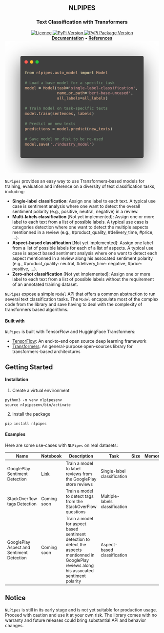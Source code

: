 <!-- PROJECT NAME -->
<div align="center">
  <h2>NLPIPES</h2>
  <h3>Text Classification with Transformers</h3>
</div>

<div align="center">
    <a href="https://opensource.org/licenses/Apache-2.0">
       <img alt="Licence" src="https://img.shields.io/badge/License-Apache_2.0-blue.svg">
    </a>
     <a href="https://pypi.org/project/nlpipes/">
       <img alt="PyPi Version" src="https://img.shields.io/pypi/pyversions/nlpipes">
    </a> 
    <a href="https://pypi.org/project/nlpipes/">
        <img alt="PyPi Package Version" src="https://img.shields.io/pypi/v/nlpipes">
    </a>
    <!--
    <a href="https://pepy.tech/project/nlpipes/">
        <img alt="PyPi Downloads" src="https://static.pepy.tech/badge/nlpipes/month">
    </a>
    -->
</div>

<div align="center">
    <a href=""><strong>Documentation</strong></a>
    • <a href=""><strong>References</strong></a>
</div>

<div align="center">
  <img src="https://raw.githubusercontent.com/uyanik/Images/dd6d7682a6b0e1bc504a5b9da1fe930e01a39aab/nlpipes_screenshot.png" alt="nlpipes_screenshot" title="nlpipes screenshot">
</div>

`NLPipes` provides an easy way to use Transformers-based models for training, evaluation and inference on a diversity of text classification tasks, including:

* **Single-label classification**: Assign one label to each text. A typical use case is sentiment analysis where one want to detect the overall sentiment polarity (e.g., positive, neutral, negative) in a review.
* **Multi-labels classification** [Not yet implemented]: Assign one or more label to each text from a list of possible labels. A typical use case is categories detection where one want to detect the multiple aspects mentionned in a review (e.g., #product_quality, #delivery_time, #price, ...).
* **Aspect-based classification** [Not yet implemented]: Assign one label from a list of possible labels for each of a list of aspects. A typical use case is aspect based sentiment analysis where one want to detect each aspect mentionned in a review along his assocated sentiment polarity (e.g., #product_quality: neutral, #delivery_time: negative, #price: positive, ...).
* **Zero-shot classification** [Not yet implemented]: Assign one or more label to each text from a list of possible labels without the requirement of an annotated training dataset.

`NLPipes` expose a simple `Model` API that offers a common abstraction to run several text classification tasks. The `Model` encapsulate most of the complex code from the library and save having to deal with the complexity of transformers based algorithms.

#### Built with
`NLPipes` is built with TensorFlow and HuggingFace Transformers:
* [TensorFlow](https://www.tensorflow.org/): An end-to-end open source deep learning framework
* [Transformers](https://huggingface.co/transformers/): An general-purpose open-sources library for transformers-based architectures

## Getting Started

#### Installation
1. Create a virtual environment

 ```console
 python3 -m venv nlpipesenv
 source nlpipesenv/bin/activate
 ```

2. Install the package

 ```console
 pip install nlpipes
 ```

#### Examples

Here are some use-cases with `NLPipes` on real datasets:

Name|Notebook|Description|Task|Size|Memory| 
----|-----------|-----|---------|---------|---------|
GooglePlay Sentiment Detection|[Link]("/notebooks/googleplay_sentiment_labeling.ipynb")|Train a model to label reviews from the GooglePlay store reviews|Single-label classification|  |  
StackOverflow tags Detection|Coming soon|Train a model to detect tags from the StackOverFlow questions |Multiple-labels classification|  | 
GooglePlay Aspect and Sentiment Detection|Coming soon|Train a model for aspect based sentiment detection to detect the aspects mentionned in GooglePlay reviews along his assocated sentiment polarity |Aspect-based classification|  | 


## Notice
`NLPipes` is still in its early stage and is not yet suitable for production usage. Proceed with caution and use it at your own risk. The library comes with no warranty and future releases could bring substantial API and behavior changes.
